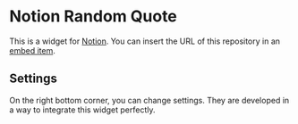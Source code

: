 # Notion Random Quote 
This is a widget for [Notion](https://notion.so). You can insert the URL of this repository in an [embed item](https://www.notion.so/Embeds-6b7133323590447b9d8e963c136ebce5#5d54f8a0f7a44547b94d023bc09c2c55).

## Settings
On the right bottom corner, you can change settings. They are developed in a way to integrate this widget perfectly.
